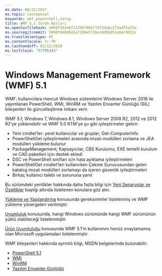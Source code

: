 ```yaml
---
ms.date: 08/12/2017
ms.topic: conceptual
keywords: wmf,powershell,setup
title: WMF 5.1 Sürüm Notları
ms.openlocfilehash: dd68f101e6f21256f966f7472dabc273a475a25e
ms.sourcegitcommit: 5990f04b8042ef2d8e571bec6d5b051e64c9921c
ms.translationtype: HT
ms.contentlocale: tr-TR
ms.lasthandoff: 03/12/2019
ms.locfileid: "57795343"
---
```

# <a name="windows-management-framework-wmf-51"></a>Windows Management Framework (WMF) 5.1

WMF; kullanıcılara mevcut Windows sistemlerini Windows Server 2016 ile yayımlanan PowerShell, WMI, WinRM ve Yazılım Envanter Günlüğü (SIL) bileşenleri ile güncelleştirme imkanı verir.

WMF 5.1; Windows 7, Windows 8.1, Windows Server 2008 R2, 2012 ve 2012 R2’ye yüklenebilir ve WMF 5.0 RTM’ye şu gibi iyileştirmeler getirir:

- Yeni cmdlet’ler: yerel kullanıcılar ve gruplar; Get-ComputerInfo
- PowerShellGet iyileştirmeleri arasında imzalı modülleri zorlama ve JEA modülleri yükleme bulunur
- PackageManagement; Kapsayıcılar, CBS Kurulumu, EXE temelli kurulum ve CAD paketleri için destek ekledi
- DSC ve PowerShell sınıfları için hata ayıklama iyileştirmeleri
- PowerShellGet cmdlet’leri kullanırken Çekme Sunucusundan gelen katalog imzalı modülleri zorlamayı da içeren güvenlik iyileştirmeleri
- Birkaç kullanıcı talebi ve sorununa yanıt

Bu sürümdeki yenilikler hakkında daha fazla bilgi için [Yeni Senaryolar ve Özellikler](https://docs.microsoft.com/powershell/wmf/5.1/scenarios-features) başlığı altında listelenen konulara göz atın.

[Yükleme ve Yapılandırma](https://docs.microsoft.com/powershell/wmf/5.1/install-configure) konusunda gereksinimler listelenmiş ve WMF yükleme yönergeleri verilmiştir.

[Uyumluluk](https://docs.microsoft.com/powershell/wmf/5.1/compatibility) konusunda, hangi Windows sürümünde hangi WMF sürümünün yüklü olabileceği listelenmiştir.

[Ürün Uyumluluğu](https://docs.microsoft.com/powershell/wmf/5.1/productincompat) konusunda WMF 5.1’in kullanımını henüz onaylamamış olan Microsoft uygulamaları listelenmiştir.

WMF bileşenleri hakkında ayrıntılı bilgi, MSDN belgelerinde bulunabilir:

- [PowerShell 5.1](https://docs.microsoft.com/powershell/)
- [WMI](https://msdn.microsoft.com/library/jj152383(v=vs.85).aspx)
- [WinRM](https://msdn.microsoft.com/library/aa384426(v=vs.85).aspx)
- [Yazılım Envanter Günlüğü](https://technet.microsoft.com/library/dn383584(v=ws.11).aspx)
